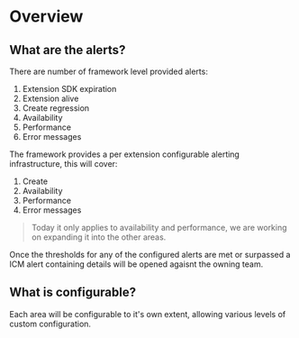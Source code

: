 # Overview
## What are the alerts?

There are number of framework level provided alerts:

1. Extension SDK expiration
1. Extension alive
1. Create regression
1. Availability
1. Performance
1. Error messages

The framework provides a per extension configurable alerting infrastructure, this will cover:

1. Create
1. Availability
1. Performance
1. Error messages

> Today it only applies to availability and performance, we are working on expanding it into the other areas.

Once the thresholds for any of the configured alerts are met or surpassed a ICM alert containing details will be opened agaisnt the owning team.

## What is configurable?

Each area will be configurable to it's own extent, allowing various levels of custom configuration.
